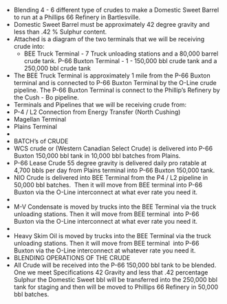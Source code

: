 - Blending 4 - 6 different type of crudes to make a Domestic Sweet Barrel to run at a Phillips 66 Refinery in Bartlesville.
- Domestic Sweet Barrel must be approximately 42 degree gravity and less than .42 % Sulphur content.
- Attached is a diagram of the two terminals that we will be receiving crude into:
	- BEE Truck Terminal - 7 Truck unloading stations and a 80,000 barrel crude tank.
	  P-66 Buxton Terminal - 1 - 150,000 bbl crude tank and a 250,000 bbl crude tank
- The
  BEE Truck Terminal is approximately 1 mile from the P-66 Buxton 
  terminal and is connected to P-66 Buxton Terminal by the O-Line crude 
  pipeline.
  The P-66 Buxton Terminal is connect to the Phillip’s Refinery by the Cush - Bo pipeline.
- Terminals and Pipelines that we will be receiving crude from:
- P-4 / L2 Connection from Energy Transfer (North Cushing)
- Magellan Terminal
- Plains Terminal
-
- BATCH’s of CRUDE
- WCS crude or (Western Canadian Select Crude) is delivered into P-66 Buxton 150,000 bbl tank in 10,000 bbl batches from Plains.
- P-66 Lease Crude 55 degree gravity is delivered daily pro ratable at 4,700 bbls per day from Plains terminal into P-66 Buxton 	150,000 tank.
- NIO Crude is delivered into BEE Terminal from the P4 / L2 pipeline in 50,000 bbl batches.  Then it will move from BEE terminal 	into P-66 Buxton via the O-Line interconnect at what ever rate you need it.
-
- M-V Condensate is moved by trucks into the BEE Terminal via the truck unloading stations. Then it will move from BEE terminal 	into P-66 Buxton via the O-Line interconnect at what ever rate you need it.
-
- Heavy Skim Oil is moved by trucks into the BEE Terminal via the truck unloading stations. Then it will move from BEE terminal 	into P-66 Buxton via the O-Line interconnect at whatever rate you need it.
- BLENDING OPERATIONS OF THE CRUDE
- All
  Crude will be received into the P-66 150,000 bbl tank to be blended. 
  One we meet Specifications 42 Gravity and less that .42 percentage 
  Sulphur the Domestic Sweet bbl will be transferred into the 250,000 bbl 
  tank for staging and then will be moved to 	Phillips 66 Refinery in 50,000 bbl batches.